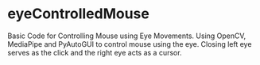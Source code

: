 # eyeControlledMouse
Basic Code for Controlling Mouse using Eye Movements.
Using OpenCV, MediaPipe and PyAutoGUI to control mouse using the eye. Closing left eye serves as the click and the right eye acts as a cursor.
